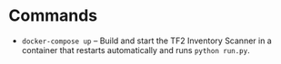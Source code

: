 # Commands

- `docker-compose up` – Build and start the TF2 Inventory Scanner in a container that restarts automatically and runs `python run.py`.
